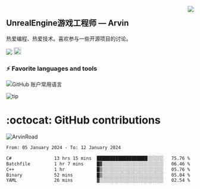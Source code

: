 <img align="right" src="https://count.getloli.com/get/@:ArvinRoad?theme=rule34">

## UnrealEngine游戏工程师 — Arvin

热爱编程、热爱技术。喜欢参与一些开源项目的讨论。

![](https://visitor-badge.glitch.me/badge?page_id=ArvinRoad.ArvinRoad)
[<img alt="github" src="https://img.shields.io/badge/github-ArvinRoad-8da0cb?style=for-the-badge&labelColor=555555&logo=github" height="20">](https://github.com/ArvinRoad)

### ⚡ Favorite languages and tools
![GitHub 账户常用语言](https://github-stats.ubrong.com/api/top-langs/?username=ArvinRoad&layout=compact&theme=tokyonight)

![tip](https://badgen.net/badge/C++/UE/orange?icon=bitcoin-lightning)

# :octocat: GitHub contributions

<img src="https://github-readme-stats.vercel.app/api?username=ArvinRoad&show_icons=true&count_private=true&theme=algolia" alt="ArvinRoad" />

<!--START_SECTION:waka-->

```txt
From: 05 January 2024 - To: 12 January 2024

C#                13 hrs 15 mins  ███████████████████░░░░░░   75.76 %
Batchfile         1 hr 7 mins     █▓░░░░░░░░░░░░░░░░░░░░░░░   06.46 %
C++               1 hr            █▒░░░░░░░░░░░░░░░░░░░░░░░   05.76 %
Binary            52 mins         █▒░░░░░░░░░░░░░░░░░░░░░░░   05.04 %
YAML              26 mins         ▓░░░░░░░░░░░░░░░░░░░░░░░░   02.54 %
```

<!--END_SECTION:waka-->
